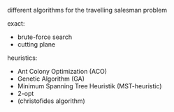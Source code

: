 different algorithms for the travelling salesman problem

exact:
- brute-force search
- cutting plane

heuristics:
- Ant Colony Optimization (ACO)
- Genetic Algorithm (GA)
- Minimum Spanning Tree Heuristik (MST-heuristic)
- 2-opt
- (christofides algorithm)
